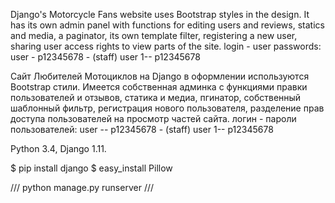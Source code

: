 Django's Motorcycle Fans website uses Bootstrap styles in the design. It has its own admin panel with functions for editing users and reviews, statics and media, a paginator, its own template filter, registering a new user, sharing user access rights to view parts of the site. login - user passwords: user - p12345678 - (staff) user 1-- p12345678


Сайт Любителей Мотоциклов на Django в оформлении используются Bootstrap стили.
Имеется собственная админка с функциями правки пользователей и отзывов, статика и медиа, пгинатор, собственный шаблонный 
фильтр, регистрация нового пользователя, разделение прав доступа пользователей на просмотр частей сайта.
логин - пароли пользователей:
user -- p12345678 -  (staff)
user 1-- p12345678

Python 3.4, Django 1.11.

  $ pip install django
  $ easy_install Pillow

/// python manage.py runserver ///
